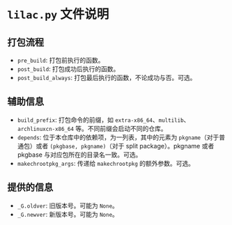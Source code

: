 # `lilac.py` 文件说明

## 打包流程
* `pre_build`: 打包前执行的函数。
* `post_build`: 打包成功后执行的函数。
* `post_build_always`: 打包最后执行的函数，不论成功与否。可选。

## 辅助信息
* `build_prefix`: 打包命令的前缀，如 `extra-x86_64`、`multilib`、`archlinuxcn-x86_64` 等。不同前缀会启动不同的仓库。
* `depends`: 位于本仓库中的依赖项，为一列表，其中的元素为 `pkgname`（对于普通包）或者 `(pkgbase, pkgname)`（对于 split package）。pkgname 或者 pkgbase 与对应包所在的目录名一致。可选。
* `makechrootpkg_args`: 传递给 `makechrootpkg` 的额外参数。可选。

## 提供的信息
* `_G.oldver`: 旧版本号。可能为 `None`。
* `_G.newver`: 新版本号。可能为 `None`。
